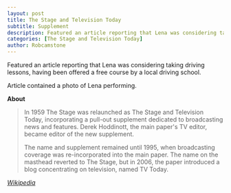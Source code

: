```yaml
---
layout: post
title: The Stage and Television Today
subtitle: Supplement
description: Featured an article reporting that Lena was considering taking driving lessons, having been offered a free course by a local driving school. Article contained a photo of Lena performing.
categories: [The Stage and Television Today]
author: Robcamstone
---
```


Featured an article reporting that Lena was considering taking driving lessons, having been offered a free course by a local driving school.

Article contained a photo of Lena performing.

**About**
> In 1959 The Stage was relaunched as The Stage and Television Today, incorporating a pull-out supplement dedicated to broadcasting news and features. Derek Hoddinott, the main paper's TV editor, became editor of the new supplement.
>
>The name and supplement remained until 1995, when broadcasting coverage was re-incorporated into the main paper. The name on the masthead reverted to The Stage, but in 2006, the paper introduced a blog concentrating on television, named TV Today.

<cite>[Wikipedia](https://en.wikipedia.org/wiki/The_Stage#The_Stage_and_Television_Today)</cite>
